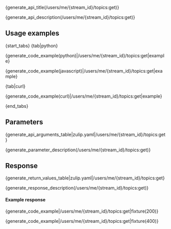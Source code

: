 {generate_api_title(/users/me/{stream_id}/topics:get)}

{generate_api_description(/users/me/{stream_id}/topics:get)}

## Usage examples

{start_tabs}
{tab|python}

{generate_code_example(python)|/users/me/{stream_id}/topics:get|example}

{generate_code_example(javascript)|/users/me/{stream_id}/topics:get|example}

{tab|curl}

{generate_code_example(curl)|/users/me/{stream_id}/topics:get|example}

{end_tabs}

## Parameters

{generate_api_arguments_table|zulip.yaml|/users/me/{stream_id}/topics:get}

{generate_parameter_description(/users/me/{stream_id}/topics:get)}

## Response

{generate_return_values_table|zulip.yaml|/users/me/{stream_id}/topics:get}

{generate_response_description(/users/me/{stream_id}/topics:get)}

#### Example response

{generate_code_example|/users/me/{stream_id}/topics:get|fixture(200)}

{generate_code_example|/users/me/{stream_id}/topics:get|fixture(400)}
